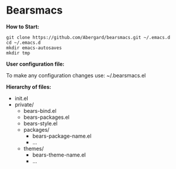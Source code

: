 # Bearsmacs

**How to Start:**

    git clone https://github.com/Abergard/bearsmacs.git ~/.emacs.d
    cd ~/.emacs.d
    mkdir emacs-autosaves
    mkdir tmp

**User configuration file:**

  To make any configuration changes use: ~/.bearsmacs.el

**Hierarchy of files:**
  - init.el
  - private/
    - bears-bind.el
    - bears-packages.el
    - bears-style.el
    - packages/
      - bears-package-name.el
      - ...
    - themes/
      - bears-theme-name.el
      - ...

